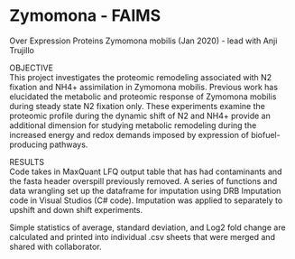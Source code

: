 # Zymomona - FAIMS

Over Expression Proteins Zymomona mobilis (Jan 2020) - lead with Anji Trujillo 

OBJECTIVE  
This project investigates the proteomic remodeling associated with N2 fixation and NH4+ assimilation in Zymomona mobilis. Previous work has elucidated the metabolic and proteomic response of Zymomona mobilis during steady state N2 fixation only. These experiments examine the proteomic profile during the dynamic shift of N2 and NH4+ provide an additional dimension for studying metabolic remodeling during the increased energy and redox demands imposed by expression of biofuel-producing pathways.  

RESULTS  
Code takes in MaxQuant LFQ output table that has had contaminants and the fasta header overspill previously removed. A series of functions and data wrangling set up the dataframe for imputation using DRB Imputation code in Visual Studios (C# code). Imputation was applied to separately to upshift and down shift experiments. 

Simple statistics of average, standard deviation, and Log2 fold change are calculated and printed into individual .csv sheets that were merged and shared with collaborator. 


